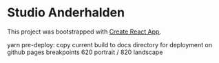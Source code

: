 # Studio Anderhalden

This project was bootstrapped with [Create React App](https://github.com/facebook/create-react-app).

yarn pre-deploy: copy current build to docs directory for deployment on github pages
breakpoints 620 portrait / 820 landscape